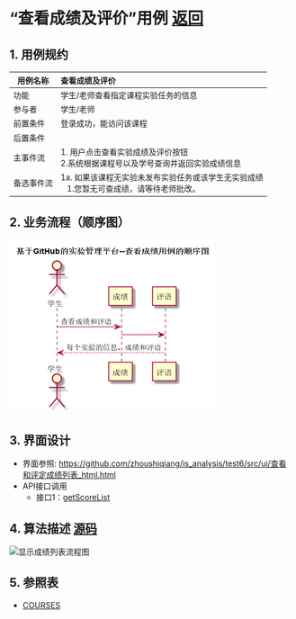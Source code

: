 # “查看成绩及评价”用例 [返回](../../README.md)

## 1. 用例规约

|用例名称|查看成绩及评价|
|-------|:-------------|
|功能|学生/老师查看指定课程实验任务的信息|
|参与者|学生/老师|
|前置条件| 登录成功，能访问该课程|
|后置条件||
|主事件流| 1. 用户点击查看实验成绩及评价按钮<br/>2.系统根据课程号以及学号查询并返回实验成绩信息<br/>|
|备选事件流|1a. 如果该课程无实验未发布实验任务或该学生无实验成绩 <br/>&nbsp;&nbsp; 1.您暂无可查成绩，请等待老师批改。|

## 2. 业务流程（顺序图） 
![显示成绩列表](../img/基于GitHub的实验管理平台--查看成绩用例的顺序图.png) 


## 3. 界面设计
- 界面参照: https://github.com/zhoushiqiang/is_analysis/test6/src/ui/查看和评定成绩列表_html.html
- API接口调用
    - 接口1：[getScoreList](../接口/getScores.md)

## 4. 算法描述 [源码](../流程图/显示成绩列表流程图.wsd)
![显示成绩列表流程图](../images/流程图/显示成绩列表流程图.png)
    
## 5. 参照表

- [COURSES](../数据库设计/数据库设计.md/#COURSES)